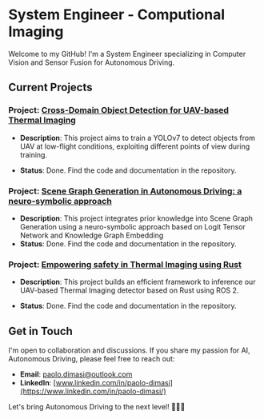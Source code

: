 # System Engineer - Computional Imaging

Welcome to my GitHub! I'm a System Engineer specializing in Computer Vision and Sensor Fusion for Autonomous Driving.

## Current Projects

### Project: [Cross-Domain Object Detection for UAV-based Thermal Imaging](https://github.com/Pamasi/tir_cross_domain#cross-domain-object-detection-for-uav-based-thermal-imaging)
- **Description**: This project aims to train a YOLOv7 to detect objects from UAV at low-flight conditions, exploiting different points of view during training.

- **Status**: Done. Find the code and documentation in the repository.
  
### Project: [Scene Graph Generation in Autonomous Driving: a neuro-symbolic approach](https://github.com/Pamasi/sgg_av)

- **Description**: This project integrates prior knowledge into Scene Graph Generation using a neuro-symbolic approach based on Logit Tensor Network and Knowledge Graph Embedding
- **Status**: Done. Find the code and documentation in the repository.
  
### Project: [Empowering safety in Thermal Imaging using Rust](https://github.com/Pamasi/yolo_tir_rust/tree/main)

- **Description**: This project builds an efficient framework to inference our UAV-based Thermal Imaging detector based on Rust using ROS 2.

- **Status**: Done. Find the code and documentation in the repository.
  

## Get in Touch
I'm open to collaboration and discussions. If you share my passion for AI, Autonomous Driving, please feel free to reach out:

- **Email**: [paolo.dimasi@outlook.com](mailto:paolo.dimasi@outlook.com)
- **LinkedIn**: [www.linkedin.com/in/paolo-dimasi](https://www.linkedin.com/in/paolo-dimasi/)

Let's bring Autonomous Driving to the next level! 🚗🤖🌟

